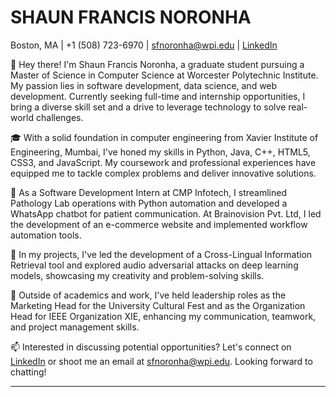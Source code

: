 # SHAUN FRANCIS NORONHA

Boston, MA | +1 (508) 723-6970 | [sfnoronha@wpi.edu](mailto:sfnoronha@wpi.edu) | [LinkedIn](https://www.linkedin.com/in/shaun-noronha)


👋 Hey there! I'm Shaun Francis Noronha, a graduate student pursuing a Master of Science in Computer Science at Worcester Polytechnic Institute. My passion lies in software development, data science, and web development. Currently seeking full-time and internship opportunities, I bring a diverse skill set and a drive to leverage technology to solve real-world challenges.

🎓 With a solid foundation in computer engineering from Xavier Institute of Engineering, Mumbai, I've honed my skills in Python, Java, C++, HTML5, CSS3, and JavaScript. My coursework and professional experiences have equipped me to tackle complex problems and deliver innovative solutions.

💼 As a Software Development Intern at CMP Infotech, I streamlined Pathology Lab operations with Python automation and developed a WhatsApp chatbot for patient communication. At Brainovision Pvt. Ltd, I led the development of an e-commerce website and implemented workflow automation tools.

🚀 In my projects, I've led the development of a Cross-Lingual Information Retrieval tool and explored audio adversarial attacks on deep learning models, showcasing my creativity and problem-solving skills.

🌟 Outside of academics and work, I've held leadership roles as the Marketing Head for the University Cultural Fest and as the Organization Head for IEEE Organization XIE, enhancing my communication, teamwork, and project management skills.

📫 Interested in discussing potential opportunities? Let's connect on [LinkedIn](https://www.linkedin.com/in/shaun-noronha) or shoot me an email at sfnoronha@wpi.edu. Looking forward to chatting!


---

